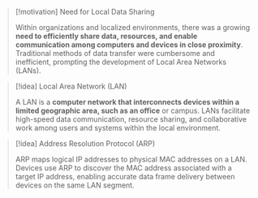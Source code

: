 > [!motivation] Need for Local Data Sharing
>
> Within organizations and localized environments, there was a growing **need to efficiently share data, resources, and enable communication among computers and devices in close proximity**. Traditional methods of data transfer were cumbersome and inefficient, prompting the development of Local Area Networks (LANs).

> [!idea] Local Area Network (LAN)
>
> A LAN is a **computer network that interconnects devices within a limited geographic area, such as an office** or campus. LANs facilitate high-speed data communication, resource sharing, and collaborative work among users and systems within the local environment.

> [!idea] Address Resolution Protocol (ARP)
>
> ARP maps logical IP addresses to physical MAC addresses on a LAN. Devices use ARP to discover the MAC address associated with a target IP address, enabling accurate data frame delivery between devices on the same LAN segment.
